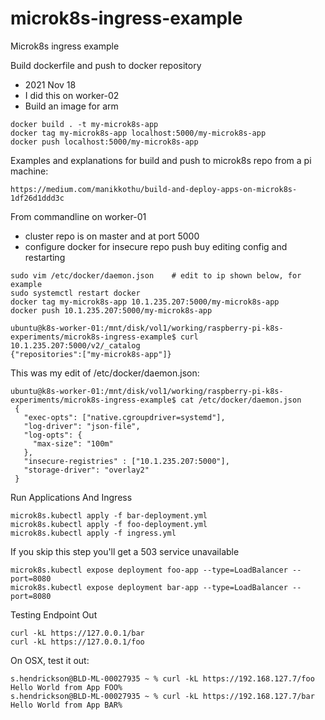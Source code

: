 # microk8s-ingress-example

Microk8s ingress example

Build dockerfile and push to docker repository
* 2021 Nov 18
* I did this on worker-02
* Build an image for arm

```
docker build . -t my-microk8s-app
docker tag my-microk8s-app localhost:5000/my-microk8s-app
docker push localhost:5000/my-microk8s-app
```

Examples and explanations for build and push to microk8s repo from a pi machine:

```angular2html
https://medium.com/manikkothu/build-and-deploy-apps-on-microk8s-1df26d1ddd3c
```

From commandline on worker-01
* cluster repo is on master and at port 5000
* configure docker for insecure repo push buy editing config and restarting

``` 
sudo vim /etc/docker/daemon.json    # edit to ip shown below, for example
sudo systemctl restart docker
docker tag my-microk8s-app 10.1.235.207:5000/my-microk8s-app
docker push 10.1.235.207:5000/my-microk8s-app

ubuntu@k8s-worker-01:/mnt/disk/vol1/working/raspberry-pi-k8s-experiments/microk8s-ingress-example$ curl 10.1.235.207:5000/v2/_catalog
{"repositories":["my-microk8s-app"]}
```

This was my edit of /etc/docker/daemon.json:

```
ubuntu@k8s-worker-01:/mnt/disk/vol1/working/raspberry-pi-k8s-experiments/microk8s-ingress-example$ cat /etc/docker/daemon.json 
 {
   "exec-opts": ["native.cgroupdriver=systemd"],
   "log-driver": "json-file",
   "log-opts": {
     "max-size": "100m"
   },
   "insecure-registries" : ["10.1.235.207:5000"],
   "storage-driver": "overlay2"
 }
```


Run Applications And Ingress
```
microk8s.kubectl apply -f bar-deployment.yml
microk8s.kubectl apply -f foo-deployment.yml
microk8s.kubectl apply -f ingress.yml
```

If you skip this step you'll get a 503 service unavailable
```
microk8s.kubectl expose deployment foo-app --type=LoadBalancer --port=8080
microk8s.kubectl expose deployment bar-app --type=LoadBalancer --port=8080
```
Testing Endpoint Out

```
curl -kL https://127.0.0.1/bar
curl -kL https://127.0.0.1/foo
```

On OSX, test it out:

```
s.hendrickson@BLD-ML-00027935 ~ % curl -kL https://192.168.127.7/foo                                        
Hello World from App FOO%                                                                                                                                                     s.hendrickson@BLD-ML-00027935 ~ % curl -kL https://192.168.127.7/bar
Hello World from App BAR%    
```
